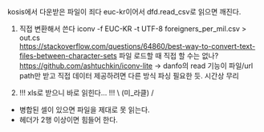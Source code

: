 
kosis에서 다운받은 파일이 죄다 euc-kr이어서 dfd.read_csv로 읽으면 깨진다.

1. 직접 변환해서 쓴다
iconv -f EUC-KR -t UTF-8 foreigners_per_mil.csv > out.cs  
https://stackoverflow.com/questions/64860/best-way-to-convert-text-files-between-character-sets
파일 로드할 때 직접 할 수는 없나? https://github.com/ashtuchkin/iconv-lite
-> danfo의 read 기능이 파일/url path만 받고 직접 데이터 제공하려면 다른 방식 파싱 필요한 듯. 시간상 무리

2. !!! xls로 받으니 바로 읽힌다... !!! \ (미_라클) /


- 병합된 셀이 있으면 파일을 제대로 못 읽는다.
- 헤더가 2행 이상이면 힘들어 한다.
